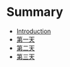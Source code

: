 # Summary

* [Introduction](README.md)
* [第一天](di-yi-tian.md)
* [第二天](di-er-tian.md)
* [第三天](di-san-tian.md)

